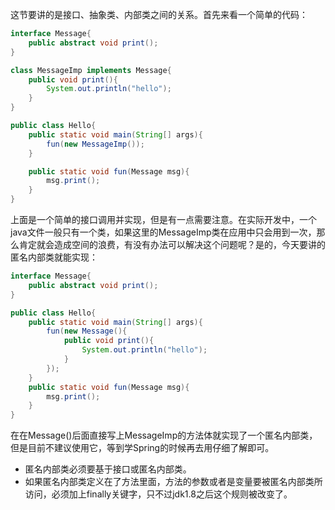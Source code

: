 这节要讲的是接口、抽象类、内部类之间的关系。首先来看一个简单的代码：

```java
interface Message{
	public abstract void print();
}

class MessageImp implements Message{
	public void print(){
		System.out.println("hello");
	}
}

public class Hello{
	public static void main(String[] args){
		fun(new MessageImp());
	}

	public static void fun(Message msg){
		msg.print();
	}
}
```

上面是一个简单的接口调用并实现，但是有一点需要注意。在实际开发中，一个java文件一般只有一个类，如果这里的MessageImp类在应用中只会用到一次，那么肯定就会造成空间的浪费，有没有办法可以解决这个问题呢？是的，今天要讲的匿名内部类就能实现：

```java
interface Message{
	public abstract void print();
}

public class Hello{
	public static void main(String[] args){
		fun(new Message(){
			public void print(){
				System.out.println("hello");
			}
		});
	}
	public static void fun(Message msg){
		msg.print();
	}
}
```

在在Message()后面直接写上MessageImp的方法体就实现了一个匿名内部类，但是目前不建议使用它，等到学Spring的时候再去用仔细了解即可。

-   匿名内部类必须要基于接口或匿名内部类。
-   如果匿名内部类定义在了方法里面，方法的参数或者是变量要被匿名内部类所访问，必须加上finally关键字，只不过jdk1.8之后这个规则被改变了。